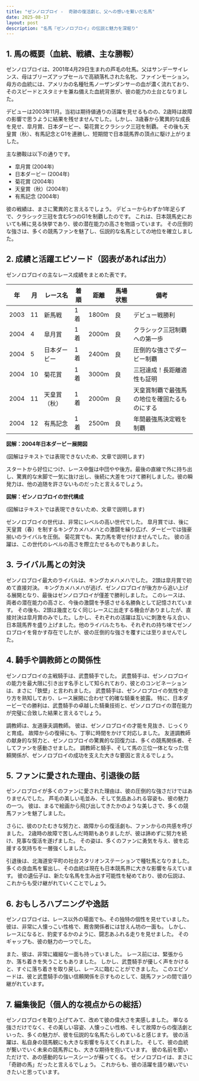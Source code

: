 ```yaml
---
title: "ゼンノロブロイ -  奇跡の復活劇と、父への想いを繋いだ名馬"
date: 2025-08-17
layout: post
description: "名馬『ゼンノロブロイ』の伝説と魅力を深堀り"
---
```


## 1. 馬の概要（血統、戦績、主な勝鞍）

ゼンノロブロイは、2001年4月29日生まれの芦毛の牡馬。父はサンデーサイレンス、母はブリーズアップセールで高額落札された名牝、ファインモーション。  母方の血統には、アメリカの名種牡馬ノーザンダンサーの血が濃く流れており、そのスピードとスタミナを兼ね備えた血統背景が、彼の能力の土台となりました。  

デビューは2003年11月。当初は期待値通りの活躍を見せるものの、2歳時は故障の影響で思うように結果を残せませんでした。しかし、3歳春から驚異的な成長を見せ、皐月賞、日本ダービー、菊花賞とクラシック三冠を制覇。  その後も天皇賞（秋）、有馬記念とG1を連勝し、短期間で日本競馬界の頂点に駆け上がりました。  

主な勝鞍は以下の通りです。

* 皐月賞 (2004年)
* 日本ダービー (2004年)
* 菊花賞 (2004年)
* 天皇賞（秋）(2004年)
* 有馬記念 (2004年)


彼の戦績は、まさに驚異的と言えるでしょう。  デビューからわずか1年足らずで、クラシック三冠を含む5つのG1を制覇したのです。  これは、日本競馬史においても稀に見る快挙であり、彼の潜在能力の高さを物語っています。  その圧倒的な強さは、多くの競馬ファンを魅了し、伝説的な名馬としての地位を確立しました。


## 2. 成績と活躍エピソード（図表があれば出力）


ゼンノロブロイの主なレース成績をまとめた表です。

| 年 | 月 | レース名 | 着順 | 距離 | 馬場状態 | 備考 |
|---|---|---|---|---|---|---|
| 2003 | 11 | 新馬戦 | 1着 | 1800m | 良 | デビュー戦勝利 |
| 2004 | 4 | 皐月賞 | 1着 | 2000m | 良 | クラシック三冠制覇への第一歩 |
| 2004 | 5 | 日本ダービー | 1着 | 2400m | 良 | 圧倒的な強さでダービー制覇 |
| 2004 | 10 | 菊花賞 | 1着 | 3000m | 良 | 三冠達成！長距離適性も証明 |
| 2004 | 11 | 天皇賞（秋） | 1着 | 2000m | 良 | 天皇賞制覇で最強馬の地位を確固たるものにする |
| 2004 | 12 | 有馬記念 | 1着 | 2500m | 良 | 年間最強馬決定戦を制覇 |


**図解：2004年日本ダービー展開図**

(図解はテキストでは表現できないため、文章で説明します)

スタートから好位につけ、レース中盤は中団やや後方。最後の直線で外に持ち出し、驚異的な末脚で一気に抜け出し、後続に大差をつけて勝利しました。彼の瞬発力は、他の追随を許さないものだったと言えるでしょう。


**図解：ゼンノロブロイの世代構成**

(図解はテキストでは表現できないため、文章で説明します)

ゼンノロブロイの世代は、非常にレベルの高い世代でした。  皐月賞では、後に天皇賞（春）を制するキングカメハメハとの激闘を繰り広げ、ダービーでは強豪揃いのライバルを圧倒。  菊花賞でも、実力馬を寄せ付けませんでした。  彼の活躍は、この世代のレベルの高さを際立たせるものでもありました。


## 3. ライバル馬との対決

ゼンノロブロイ最大のライバルは、キングカメハメハでした。  2頭は皐月賞で初めて直接対決。  キングカメハメハが逃げ、ゼンノロブロイが後方から追い上げる展開となり、最後はゼンノロブロイが僅差で勝利しました。  このレースは、両者の潜在能力の高さと、今後の激闘を予感させる名勝負として記憶されています。  その後も、2頭は幾度となく同じレースに出走する機会がありましたが、直接対決は皐月賞のみでした。しかし、それぞれの活躍は互いに刺激を与え合い、日本競馬界を盛り上げました。他のライバルたちも、それぞれの持ち味でゼンノロブロイを脅かす存在でしたが、彼の圧倒的な強さを覆すには至りませんでした。


## 4. 騎手や調教師との関係性

ゼンノロブロイの主戦騎手は、武豊騎手でした。  武豊騎手は、ゼンノロブロイの能力を最大限に引き出す名手として知られており、彼とのコンビネーションは、まさに「鉄壁」と言われました。  武豊騎手は、ゼンノロブロイの気性や走り方を熟知しており、レース展開に合わせて的確な騎乗を披露。  特に、日本ダービーでの勝利は、武豊騎手の卓越した騎乗技術と、ゼンノロブロイの潜在能力が完璧に合致した結果と言えるでしょう。

調教師は、友道康夫調教師。  彼は、ゼンノロブロイの才能を見抜き、じっくりと育成。  故障からの復帰にも、丁寧に時間をかけて対応しました。  友道調教師の献身的な努力と、ゼンノロブロイの驚異的な回復力は、多くの競馬関係者、そしてファンを感動させました。  調教師と騎手、そして馬の三位一体となった信頼関係が、ゼンノロブロイの成功を支えた大きな要因と言えるでしょう。


## 5. ファンに愛された理由、引退後の話

ゼンノロブロイが多くのファンに愛された理由は、彼の圧倒的な強さだけではありませんでした。  芦毛の美しい毛並み、そして気品あふれる容姿も、彼の魅力の一つ。  彼は、まるで絵画から飛び出してきたかのような美しさで、多くの競馬ファンを魅了しました。

さらに、彼のひたむきな努力と、故障からの復活劇も、ファンからの共感を呼びました。  2歳時の故障で苦しんだ時期もありましたが、彼は諦めずに努力を続け、見事な復活を遂げました。  その姿は、多くのファンに勇気を与え、彼を応援する気持ちを一層強くしました。

引退後は、北海道安平町の社台スタリオンステーションで種牡馬となりました。  多くの良血馬を輩出し、その血統は現在も日本競馬界に大きな影響を与えています。  彼の遺伝子は、新たな名馬を生み出す可能性を秘めており、彼の伝説は、これからも受け継がれていくことでしょう。


## 6. おもしろハプニングや逸話

ゼンノロブロイは、レース以外の場面でも、その独特の個性を見せていました。  彼は、非常に人懐っこい性格で、厩舎関係者には甘えん坊の一面も。  しかし、レースになると、豹変するかのように、闘志あふれる走りを見せました。  そのギャップも、彼の魅力の一つでした。

また、彼は、非常に繊細な一面も持っていました。  レース前には、緊張からか、落ち着きを失うこともありました。  しかし、武豊騎手が優しく声をかけると、すぐに落ち着きを取り戻し、レースに臨むことができました。  このエピソードは、彼と武豊騎手の強い信頼関係を示すものとして、競馬ファンの間で語り継がれています。


## 7. 編集後記（個人的な視点からの総括）

ゼンノロブロイを取り上げてみて、改めて彼の偉大さを実感しました。  単なる強さだけでなく、その美しい容姿、人懐っこい性格、そして故障からの復活劇といった、多くの魅力が、彼を伝説的な名馬たらしめていると感じます。  彼の活躍は、私自身の競馬観にも大きな影響を与えてくれました。  そして、彼の血統が繋いでいく未来の競馬界にも、大きな期待を抱いています。  彼の名前を聞いただけで、あの感動的なレースシーンが蘇ってくる。  ゼンノロブロイは、まさに「奇跡の馬」だったと言えるでしょう。  これからも、彼の活躍を語り継いでいきたいと思っています。
